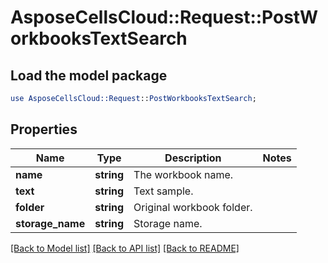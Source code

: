 # AsposeCellsCloud::Request::PostWorkbooksTextSearch 

## Load the model package
```perl
use AsposeCellsCloud::Request::PostWorkbooksTextSearch;
```

## Properties
Name | Type | Description | Notes
------------ | ------------- | ------------- | -------------
**name** | **string** | The workbook name. |
**text** | **string** | Text sample. |
**folder** | **string** | Original workbook folder. |
**storage_name** | **string** | Storage name. |  

[[Back to Model list]](../README.md#documentation-for-requests) [[Back to API list]](../README.md#documentation-for-api-endpoints) [[Back to README]](../README.md)

